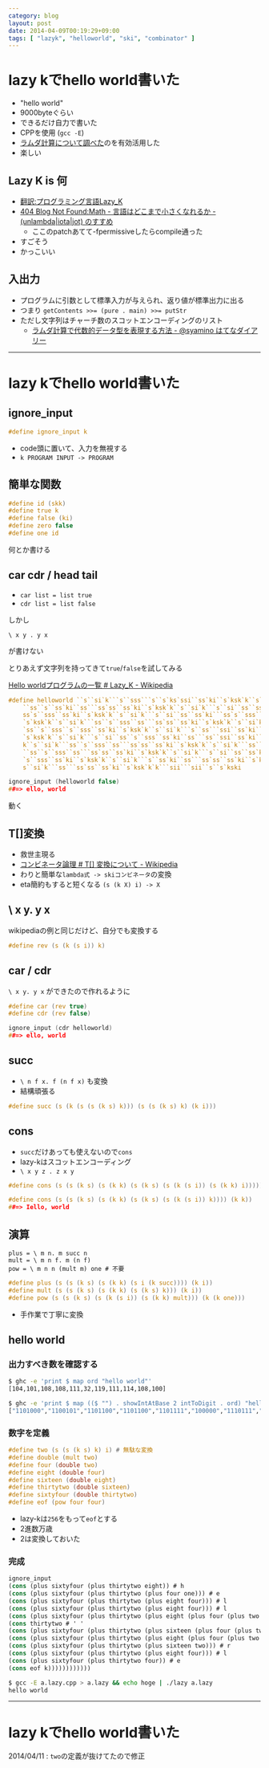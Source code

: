 ```yaml
---
category: blog
layout: post
date: 2014-04-09T00:19:29+09:00
tags: [ "lazyk", "helloworld", "ski", "combinator" ]
---
```


# lazy kでhello world書いた

-   "hello world"
-   9000byteぐらい
-   できるだけ自力で書いた
-   CPPを使用 (`gcc -E`)
-   [ラムダ計算について調べた](/blog/2014/04/05/lambda-calculus-for-great-good/)のを有効活用した
-   楽しい

<!-- more -->

## Lazy K is 何
-   [翻訳:プログラミング言語Lazy\_K](http://legacy.e.tir.jp/wiliki?%cb%dd%cc%f5%3a%a5%d7%a5%ed%a5%b0%a5%e9%a5%df%a5%f3%a5%b0%b8%c0%b8%ecLazy_K)
-   [404 Blog Not Found:Math \- 言語はどこまで小さくなれるか \- \(unlambda\|iota\|jot\) のすすめ](http://blog.livedoor.jp/dankogai/archives/51524324.html)
    -   ここのpatchあてて-fpermissiveしたらcompile通った
-   すごそう
-   かっこいい


## 入出力
-   プログラムに引数として標準入力が与えられ、返り値が標準出力に出る
-   つまり `getContents >>= (pure . main) >>= putStr`
-   ただし文字列はチャーチ数のスコットエンコーディングのリスト
    -   [ラムダ計算で代数的データ型を表現する方法 - @syamino はてなダイアリー](http://d.hatena.ne.jp/syamino/20120524/p1)


---

# lazy kでhello world書いた


## ignore\_input

``` c
#define ignore_input k
```

-   code頭に置いて、入力を無視する
-   `k PROGRAM INPUT -> PROGRAM`


## 簡単な関数
``` c
#define id (skk)
#define true k
#define false (ki)
#define zero false
#define one id
```

何とか書ける


## car cdr / head tail
-   `car list = list true`
-   `cdr list = list false`

しかし

```
\ x y . y x
```

が書けない

とりあえず文字列を持ってきて`true`/`false`を試してみる

[Hello worldプログラムの一覧 # Lazy_K - Wikipedia](https://ja.wikipedia.org/wiki/Hello_world%E3%83%97%E3%83%AD%E3%82%B0%E3%83%A9%E3%83%A0%E3%81%AE%E4%B8%80%E8%A6%A7#Lazy_K)

``` c
#define helloworld ``s``si`k```s``sss```s``s`ks`ssi``ss`ki``s`ksk`k``s``si`k` \
    ``ss``s``ss`ki``ss```ss`ss``ss`ki``s`ksk`k``s``si`k```s``si``ss``ss`ki``` \
    ss`s``sss``ss`ki``s`ksk`k``s``si`k```s``si``ss``ss`ki```ss`s``sss``ss`ki` \
    `s`ksk`k``s``si`k```ss``s``sss``ss```ss`ss``ss`ki``s`ksk`k``s``si`k```ss` \
    `ss``s``sss``s``sss``ss`ki``s`ksk`k``s``si`k```s``ss```ssi``ss`ki``ss`ki` \
    `s`ksk`k``s``si`k```s``si``ss``s``sss``ss`ki``ss```ss``ssi``ss`ki``s`ksk` \
    k``s``si`k```ss``s``sss``ss```ss`ss``ss`ki``s`ksk`k``s``si`k```ss``ss``ss \
    ``ss``s``sss``ss```ss`ss``ss`ki``s`ksk`k``s``si`k```s``si``ss``ss`ki```ss \
    `s``sss``ss`ki``s`ksk`k``s``si`k```s``ss`ki``ss```ss`ss``ss`ki``s`ksk`k`` \
    s``si`k```ss```ss`ss``ss`ki``s`ksk`k`k```sii```sii``s``s`kski
```

``` c
ignore_input (helloworld false)
##=> ello, world
```

動く


## T[]変換
-   救世主現る
-   [コンビネータ論理 # T\[\] 変換について - Wikipedia](http://ja.wikipedia.org/wiki/%E3%82%B3%E3%83%B3%E3%83%93%E3%83%8D%E3%83%BC%E3%82%BF%E8%AB%96%E7%90%86#S-K\_basis.E3.81.AE.E5.AE.8C.E5.85.A8.E6.80.A7)
-   わりと簡単な`lambda式 -> skiコンビネータ`の変換
-   eta簡約もすると短くなる `(s (k X) i) -> X`


## \ x y. y x
wikipediaの例と同じだけど、自分でも変換する

``` c
#define rev (s (k (s i)) k)
```

## car / cdr
`\ x y. y x` ができたので作れるように

``` c
#define car (rev true)
#define cdr (rev false)
```

``` c
ignore_input (cdr helloworld)
##=> ello, world
```

## succ
-   `\ n f x. f (n f x)` も変換
-   結構頑張る

``` c
#define succ (s (k (s (s (k s) k))) (s (s (k s) k) (k i)))
```

## cons
-   `succ`だけあっても使えないので`cons`
-   lazy-kはスコットエンコーディング
-   `\ x y z . z x y`

``` c
#define cons (s (s (k s) (s (k k) (s (k s) (s (k (s i)) (s (k k) i))))) (k (s (k k) i)))
```

``` c
#define cons (s (s (k s) (s (k k) (s (k s) (s (k (s i)) k)))) (k k))
##=> Iello, world
```

## 演算
```
plus = \ m n. m succ n
mult = \ m n f. m (n f)
pow = \ m n n (mult m) one # 不要
```

``` c
#define plus (s (s (k s) (s (k k) (s i (k succ)))) (k i))
#define mult (s (s (k s) (s (k k) (s (k s) k))) (k i))
#define pow (s (s (k s) (s (k (s i)) (s (k k) mult))) (k (k one)))
```

-   手作業で丁寧に変換

## hello world

### 出力すべき数を確認する

``` sh
$ ghc -e 'print $ map ord "hello world"'
[104,101,108,108,111,32,119,111,114,108,100]

$ ghc -e 'print $ map (($ "") . showIntAtBase 2 intToDigit . ord) "hello world"'
["1101000","1100101","1101100","1101100","1101111","100000","1110111","1101111","1110010","1101100","1100100"]
```

### 数字を定義
``` c
#define two (s (s (k s) k) i) # 無駄な変換
#define double (mult two)
#define four (double two)
#define eight (double four)
#define sixteen (double eight)
#define thirtytwo (double sixteen)
#define sixtyfour (double thirtytwo)
#define eof (pow four four)
```

-   lazy-kは`256`をもって`eof`とする
-   2進数万歳
-   2は変換しておいた

### 完成

``` scheme
ignore_input
(cons (plus sixtyfour (plus thirtytwo eight)) # h
(cons (plus sixtyfour (plus thirtytwo (plus four one))) # e
(cons (plus sixtyfour (plus thirtytwo (plus eight four))) # l
(cons (plus sixtyfour (plus thirtytwo (plus eight four))) # l
(cons (plus sixtyfour (plus thirtytwo (plus eight (plus four (plus two one))))) # o
(cons thirtytwo # ' '
(cons (plus sixtyfour (plus thirtytwo (plus sixteen (plus four (plus two one))))) # w
(cons (plus sixtyfour (plus thirtytwo (plus eight (plus four (plus two one))))) # o
(cons (plus sixtyfour (plus thirtytwo (plus sixteen two))) # r
(cons (plus sixtyfour (plus thirtytwo (plus eight four))) # l
(cons (plus sixtyfour (plus thirtytwo four)) # e
(cons eof k))))))))))))
```

``` sh
$ gcc -E a.lazy.cpp > a.lazy && echo hoge | ./lazy a.lazy
hello world
```


---

# lazy kでhello world書いた

2014/04/11
:    `two`の定義が抜けてたので修正
